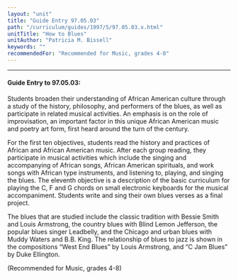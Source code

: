 ```yaml
---
layout: "unit"
title: "Guide Entry 97.05.03"
path: "/curriculum/guides/1997/5/97.05.03.x.html"
unitTitle: "How to Blues"
unitAuthor: "Patricia M. Bissell"
keywords: ""
recommendedFor: "Recommended for Music, grades 4-8"
---
```

<body>
<hr/>
<h4>
Guide Entry to 97.05.03:
</h4>
Students broaden their understanding of African American culture through a study of the history, philosophy, and performers of the blues, as well as participate in related musical activities. An emphasis is on the role of improvisation, an important factor in this unique African American music and poetry art form, first heard around the turn of the century.
<p>
For the first ten objectives, students read the history and practices of African and African American music. After each group reading, they participate in musical activities which include the singing and accompanying of African songs, African American spirituals, and work songs with African type instruments, and listening to, playing, and singing the blues. The eleventh objective is a description of the basic curriculum for playing the C, F and G chords on small electronic keyboards for the musical accompaniment. Students write and sing their own blues verses as a final project.
</p>
<p>
The blues that are studied include the classic tradition with Bessie Smith and Louis Armstrong, the country blues with Blind Lemon Jefferson, the popular blues singer Leadbelly, and the Chicago and urban blues with Muddy Waters and B.B. King. The relationship of blues to jazz is shown in the compositions “West End Blues” by Louis Armstrong, and “C Jam Blues” by Duke Ellington.
</p>
<p>
(Recommended for Music, grades 4-8)
</p>
</body>
